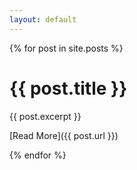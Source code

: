 ```yaml
---
layout: default
---
```


{% for post in site.posts %}

# {{ post.title }}

{{ post.excerpt }}

[Read More]({{ post.url }})

{% endfor %}